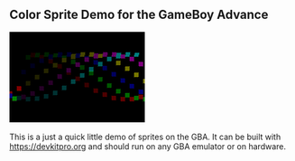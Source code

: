 Color Sprite Demo for the GameBoy Advance
-----------------------------------------

![screenshot](https://github.com/munsie/color-sprites-gba/blob/main/color-sprites-gba.png?raw=true)

This is a just a quick little demo of sprites on the GBA.  It can be built with https://devkitpro.org and should run on any GBA emulator or on hardware.
